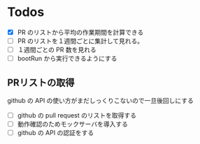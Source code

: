 # Todos

- [x] PR のリストから平均の作業期間を計算できる
- [ ] PR のリストを１週間ごとに集計して見れる。
- [ ] １週間ごとの PR 数を見れる
- [ ] bootRun から実行できるようにする

## PRリストの取得

github の API の使い方がまだしっくりこないので一旦後回しにする

- [ ] github の pull request のリストを取得する
- [ ] 動作確認のためモックサーバを導入する
- [ ] github の API の認証をする